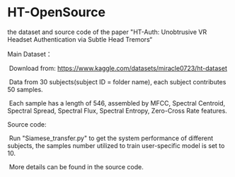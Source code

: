 # HT-OpenSource
the dataset and source code of the paper "HT-Auth: Unobtrusive VR Headset Authentication via Subtle Head Tremors“



Main Dataset：

​	Download from: https://www.kaggle.com/datasets/miracle0723/ht-dataset	

​	Data from 30 subjects(subject ID = folder name), each subject contributes 50 samples. 

​	Each sample has a length of 546, assembled by MFCC, Spectral Centroid, Spectral Spread,  Spectral Flux, Spectral Entropy, Zero-Cross Rate features.



Source code: 

​	Run "Siamese_transfer.py" to get the system performance of different subjects, the samples number utilized to train user-specific model is set to 10.

​    More details can be found in the source code.

​	

